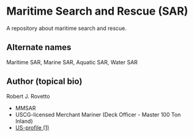 # Maritime Search and Rescue (SAR)
A repository about maritime search and rescue.

## Alternate names
Maritime SAR, Marine SAR, Aquatic SAR, Water SAR

## Author (topical bio)
Robert J. Rovetto
- MMSAR
- USCG-licensed Merchant Mariner (Deck Officer - Master 100 Ton Inland)
- [US-profile (1)](https://community.nasbla.org/network/members/profile?UserKey=952c6b10-a6c3-49f7-8356-c2bf1fa62097)
